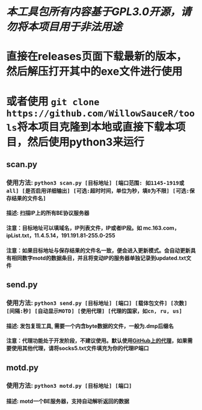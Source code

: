 # ***本工具包所有内容基于GPL3.0开源，请勿将本项目用于非法用途***

# 直接在releases页面下载最新的版本，然后解压打开其中的exe文件进行使用

# 或者使用 `git clone https://github.com/WillowSauceR/tools`将本项目克隆到本地或直接下载本项目，然后使用python3来运行

## scan.py

### 使用方法: `python3 scan.py [目标地址] [端口范围: 如1145-1919或all] [是否启用详细输出] [可选:超时时间，单位为秒，填0为不限] [可选:保存结果的文件名]`

#### 描述: 扫描IP上的所有BE协议服务器

#### 注意：目标地址可以填域名，IP列表文件，IP或者IP段。如 mc.163.com，ipList.txt，11.4.5.14，191.191.81-255.0-255

#### 注意：如果目标地址与保存结果的文件名一致，便会进入更新模式。会自动更新具有相同数字motd的数据条目，并且将变动IP的服务器单独记录到updated.txt文件

## send.py

### 使用方法: `python3 send.py [目标地址] [端口] [载体包文件] [次数] [间隔:秒] [自动显示MOTD] [使用代理] [代理的国家，如cn, ru, us]`

#### 描述: 发包复现工具, 需要一个内含byte数据的文件，一般为.dmp后缀名

#### 注意：代理功能处于开发阶段，不建议使用。默认使用[GitHub上的代理](https://github.com/ShiftyTR/Proxy-List)，如果需要使用其他代理，请将socks5.txt文件填充为你的代理IP端口

## motd.py

### 使用方法: `python3 motd.py [目标地址] [端口]`

#### 描述: motd一个BE服务器，支持自动解析返回的数据
